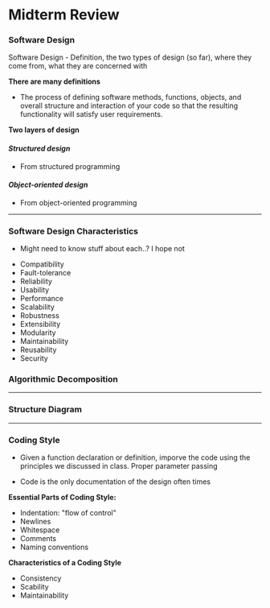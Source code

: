 # Midterm Review

###  Software Design
Software Design - Definition, the two types of design (so far), where they come from, what they are concerned with

**There are many definitions**
* The process of defining software methods, functions, objects, and overall structure and interaction of your code so that the resulting functionality will satisfy user requirements.

**Two layers of design**
#### *Structured design*
- From structured programming

#### *Object-oriented design*
- From object-oriented programming  
---
### Software Design Characteristics
- Might need to know stuff about each..? I hope not

* Compatibility
* Fault-tolerance
* Reliability
* Usability
* Performance
* Scalability
* Robustness
* Extensibility
* Modularity
* Maintainability
* Reusability
* Security


### Algorithmic Decomposition

---
### Structure Diagram

---
### Coding Style
- Given a function declaration or definition, imporve the code using the principles we discussed in class. Proper parameter passing

- Code is the only documentation of the design often times  

**Essential Parts of Coding Style:**
- Indentation: "flow of control"
- Newlines
- Whitespace
- Comments
- Naming conventions

**Characteristics of a Coding Style**
- Consistency
- Scability
- Maintainability
